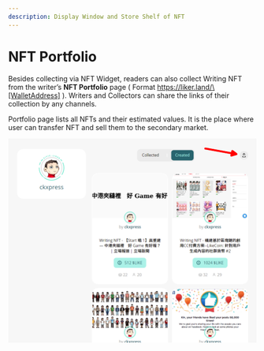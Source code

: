```yaml
---
description: Display Window and Store Shelf of NFT
---
```


# NFT Portfolio

Besides collecting via NFT Widget, readers can also collect Writing NFT from the writer’s **NFT Portfolio** page ( Format https://liker.land/\[WalletAddress] ). Writers and Collectors can share the links of their collection by any channels.

Portfolio page lists all NFTs and their estimated values. It is the place where user can transfer NFT and sell them to the secondary market.

![NFT Portfolio: Show your NFT collection, transfer NFT and sell to secondary market, click the icon on the top right hand corner and copy the URL easily.](<../../.gitbook/assets/NFT Portfolio.png>)
